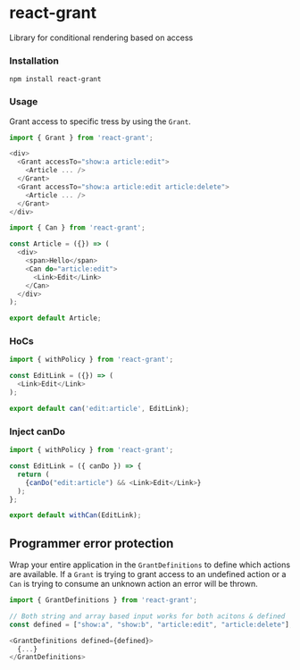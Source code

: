 # react-grant

Library for conditional rendering based on access

### Installation

```
npm install react-grant
```

### Usage

Grant access to specific tress by using the `Grant`.

```js
import { Grant } from 'react-grant';

<div>
  <Grant accessTo="show:a article:edit">
    <Article ... />
  </Grant>
  <Grant accessTo="show:a article:edit article:delete">
    <Article ... />
  </Grant>
</div>
```


```js
import { Can } from 'react-grant';

const Article = ({}) => (
  <div>
    <span>Hello</span>
    <Can do="article:edit">
      <Link>Edit</Link>
    </Can>
  </div>
);

export default Article;
```

### HoCs
```js
import { withPolicy } from 'react-grant';

const EditLink = ({}) => (
  <Link>Edit</Link>
);

export default can('edit:article', EditLink);
```

### Inject canDo
```js
import { withPolicy } from 'react-grant';

const EditLink = ({ canDo }) => {
  return (
    {canDo("edit:article") && <Link>Edit</Link>}
  );
};

export default withCan(EditLink);
```


## Programmer error protection
Wrap your entire application in the `GrantDefinitions` to define which actions
are available. If a `Grant` is trying to grant access to an undefined action or
a `Can` is trying to consume an unknown action an error will be thrown.

```js
import { GrantDefinitions } from 'react-grant';

// Both string and array based input works for both acitons & defined
const defined = ["show:a", "show:b", "article:edit", "article:delete"];

<GrantDefinitions defined={defined}>
  {...}
</GrantDefinitions>
```
